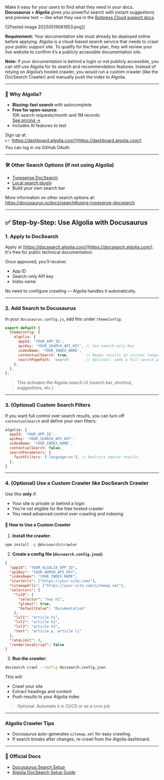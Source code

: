
Make it easy for your users to find what they need in your docs. **Docusaurus + Algolia** gives you powerful search with instant suggestions and preview text — like what they use in the [Botpress Cloud support docs](https://botpress.com/docs/).

![[Pasted image 20250519061853.png]]

**Requirement:** Your documentation site must already be deployed online before applying. Algolia is a cloud-based search service that needs to crawl your public support site. To qualify for the free plan, they will review your live website to confirm it’s a publicly accessible documentation site.

**Note:** If your documentation is behind a login or not publicly accessible, you can still use Algolia for its search and recommendation features. Instead of relying on Algolia’s hosted crawler, you would run a custom crawler (like the DocSearch Crawler) and manually push the index to Algolia.

---

### 🚀 Why Algolia?

- **Blazing-fast search** with autocomplete
- **Free for open-source**:  
    10K search requests/month and 1M records  
    [See pricing →](https://www.algolia.com/pricing)
- Includes AI features to test

Sign up at:  
👉 [https://dashboard.algolia.com/](https://dashboard.algolia.com/)  
You can log in via GitHub OAuth.

---

### 🛠 Other Search Options (if not using Algolia)

- [Typesense DocSearch](https://typesense.org/)
- [Local search plugin](https://docusaurus.io/docs/search#using-the-local-search-plugin)
- Build your own search bar

More information on other search options at:
https://docusaurus.io/docs/search#using-typesense-docsearch

---

## ✅ Step-by-Step: Use Algolia with Docusaurus

### 1. **Apply to DocSearch**

Apply at [https://docsearch.algolia.com/](https://docsearch.algolia.com/).  
It's free for public technical documentation.

Once approved, you'll receive:
- App ID
- Search-only API key
- Index name

No need to configure crawling — Algolia handles it automatically.

---

### 2. **Add Search to Docusaurus**

In your `docusaurus.config.js`, add this under `themeConfig`:

```js
export default {
  themeConfig: {
    algolia: {
      appId: 'YOUR_APP_ID',
      apiKey: 'YOUR_SEARCH_API_KEY', // Use search-only key
      indexName: 'YOUR_INDEX_NAME',
      contextualSearch: true,        // Keeps results in current language/version
      searchPagePath: 'search'       // Optional: adds a full search page
    },
  },
};
```

> This activates the Algolia search UI (search bar, shortcut, suggestions, etc.)

---

### 3. **(Optional) Custom Search Filters**

If you want full control over search results, you can turn off `contextualSearch` and define your own filters:

```js
algolia: {
  appId: 'YOUR_APP_ID',
  apiKey: 'YOUR_SEARCH_API_KEY',
  indexName: 'YOUR_INDEX_NAME',
  contextualSearch: false,
  searchParameters: {
    facetFilters: ['language:en'], // Restrict search results
  },
}
```

---

### 4. **(Optional) Use a Custom Crawler like DocSearch Crawler**

Use this **only** if:
- Your site is private or behind a login
- You're not eligible for the free hosted crawler
- You need advanced control over crawling and indexing

#### 🧰 How to Use a Custom Crawler

1. **Install the crawler:**

```bash
npm install -g @docsearch/crawler
```

2. **Create a config file (`docsearch.config.json`):**

```json
{
  "appId": "YOUR_ALGOLIA_APP_ID",
  "apiKey": "YOUR_ADMIN_API_KEY",
  "indexName": "YOUR_INDEX_NAME",
  "startUrls": ["https://your-site.com/"],
  "sitemapUrls": ["https://your-site.com/sitemap.xml"],
  "selectors": {
    "lvl0": {
      "selector": "nav h1",
      "global": true,
      "defaultValue": "Documentation"
    },
    "lvl1": "article h1",
    "lvl2": "article h2",
    "lvl3": "article h3",
    "text": "article p, article li"
  },
  "rateLimit": 8,
  "renderJavaScript": false
}
```

3. **Run the crawler:**
    

```bash
docsearch crawl --config docsearch.config.json
```

This will:
- Crawl your site
- Extract headings and content
- Push results to your Algolia index

> Optional: Automate it in CI/CD or as a cron job

---

### Algolia Crawler Tips

- Docusaurus auto-generates `sitemap.xml` for easy crawling.
- If search breaks after changes, re-crawl from the Algolia dashboard.

---

### 📘 Official Docs

- [Docusaurus Search Setup](https://docusaurus.io/docs/search)
- [Algolia DocSearch Setup Guide](https://docusaurus.io/docs/search#using-algolia-docsearch)